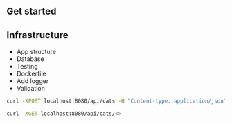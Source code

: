 ## Get started 

## Infrastructure

- App structure
- Database
- Testing
- Dockerfile
- Add logger
- Validation

```bash
curl -XPOST localhost:8080/api/cats -H "Content-type: application/json" -d '{ "name": "puffy" }'

curl -XGET localhost:8080/api/cats/<>
```